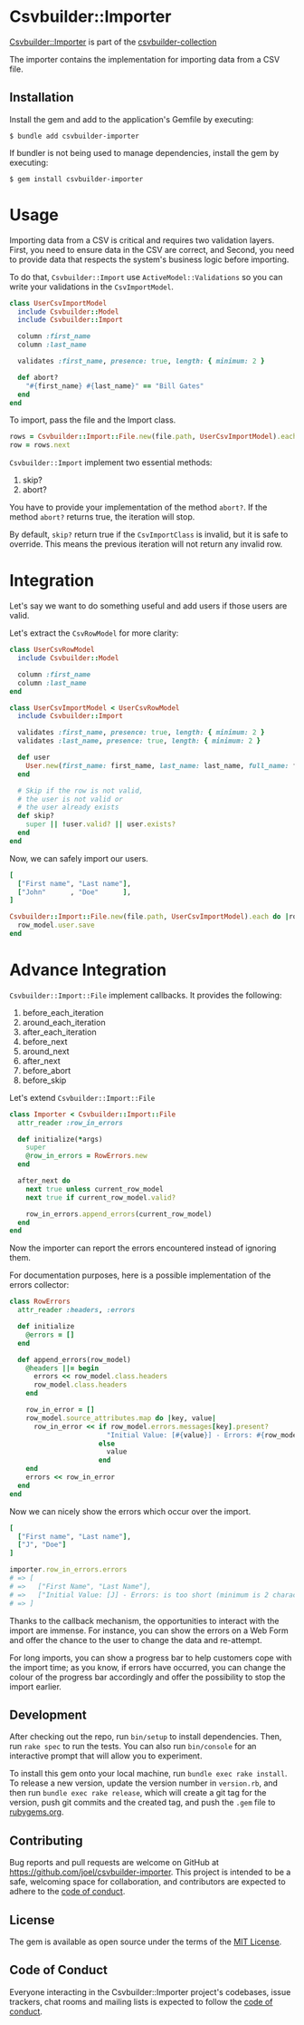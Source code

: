 # Csvbuilder::Importer

[Csvbuilder::Importer](https://github.com/joel/csvbuilder-importer) is part of the [csvbuilder-collection](https://github.com/joel/csvbuilder)

The importer contains the implementation for importing data from a CSV file.

## Installation

Install the gem and add to the application's Gemfile by executing:

    $ bundle add csvbuilder-importer

If bundler is not being used to manage dependencies, install the gem by executing:

    $ gem install csvbuilder-importer

# Usage

Importing data from a CSV is critical and requires two validation layers. First, you need to ensure data in the CSV are correct, and Second, you need to provide data that respects the system's business logic before importing.

To do that, `Csvbuilder::Import` use `ActiveModel::Validations` so you can write your validations in the `CsvImportModel`.

```ruby
class UserCsvImportModel
  include Csvbuilder::Model
  include Csvbuilder::Import

  column :first_name
  column :last_name

  validates :first_name, presence: true, length: { minimum: 2 }

  def abort?
    "#{first_name} #{last_name}" == "Bill Gates"
  end
end
```

To import, pass the file and the Import class.

```ruby
rows = Csvbuilder::Import::File.new(file.path, UserCsvImportModel).each
row = rows.next
```

`Csvbuilder::Import` implement two essential methods:

1. skip?
2. abort?

You have to provide your implementation of the method `abort?`. If the method `abort?` returns true, the iteration will stop.

By default, `skip?` return true if the `CsvImportClass` is invalid, but it is safe to override. This means the previous iteration will not return any invalid row.

# Integration

Let's say we want to do something useful and add users if those users are valid.

Let's extract the `CsvRowModel` for more clarity:

```ruby
class UserCsvRowModel
  include Csvbuilder::Model

  column :first_name
  column :last_name
end
```

```ruby
class UserCsvImportModel < UserCsvRowModel
  include Csvbuilder::Import

  validates :first_name, presence: true, length: { minimum: 2 }
  validates :last_name, presence: true, length: { minimum: 2 }

  def user
    User.new(first_name: first_name, last_name: last_name, full_name: full_name)
  end

  # Skip if the row is not valid,
  # the user is not valid or
  # the user already exists
  def skip?
    super || !user.valid? || user.exists?
  end
end
```

Now, we can safely import our users.

```ruby
[
  ["First name", "Last name"],
  ["John"      , "Doe"      ],
]

Csvbuilder::Import::File.new(file.path, UserCsvImportModel).each do |row_model|
  row_model.user.save
end
```

# Advance Integration

`Csvbuilder::Import::File` implement callbacks. It provides the following:

1.  before_each_iteration
2.  around_each_iteration
3.  after_each_iteration
4.  before_next
5.  around_next
6.  after_next
7.  before_abort
8.  before_skip

Let's extend `Csvbuilder::Import::File`

```ruby
class Importer < Csvbuilder::Import::File
  attr_reader :row_in_errors

  def initialize(*args)
    super
    @row_in_errors = RowErrors.new
  end

  after_next do
    next true unless current_row_model
    next true if current_row_model.valid?

    row_in_errors.append_errors(current_row_model)
  end
end
```

Now the importer can report the errors encountered instead of ignoring them.

For documentation purposes, here is a possible implementation of the errors collector:

```ruby
class RowErrors
  attr_reader :headers, :errors

  def initialize
    @errors = []
  end

  def append_errors(row_model)
    @headers ||= begin
      errors << row_model.class.headers
      row_model.class.headers
    end

    row_in_error = []
    row_model.source_attributes.map do |key, value|
      row_in_error << if row_model.errors.messages[key].present?
                        "Initial Value: [#{value}] - Errors: #{row_model.errors.messages[key].join(", ")}"
                      else
                        value
                      end
    end
    errors << row_in_error
  end
end
```

Now we can nicely show the errors which occur over the import.

```ruby
[
  ["First name", "Last name"],
  ["J", "Doe"]
]

importer.row_in_errors.errors
# => [
# =>   ["First Name", "Last Name"],
# =>   ["Initial Value: [J] - Errors: is too short (minimum is 2 characters)", "Doe"]
# => ]
```

Thanks to the callback mechanism, the opportunities to interact with the import are immense. For instance, you can show the errors on a Web Form and offer the chance to the user to change the data and re-attempt.

For long imports, you can show a progress bar to help customers cope with the import time; as you know, if errors have occurred, you can change the colour of the progress bar accordingly and offer the possibility to stop the import earlier.

## Development

After checking out the repo, run `bin/setup` to install dependencies. Then, run `rake spec` to run the tests. You can also run `bin/console` for an interactive prompt that will allow you to experiment.

To install this gem onto your local machine, run `bundle exec rake install`. To release a new version, update the version number in `version.rb`, and then run `bundle exec rake release`, which will create a git tag for the version, push git commits and the created tag, and push the `.gem` file to [rubygems.org](https://rubygems.org).

## Contributing

Bug reports and pull requests are welcome on GitHub at https://github.com/joel/csvbuilder-importer. This project is intended to be a safe, welcoming space for collaboration, and contributors are expected to adhere to the [code of conduct](https://github.com/[USERNAME]/csvbuilder-importer/blob/main/CODE_OF_CONDUCT.md).

## License

The gem is available as open source under the terms of the [MIT License](https://opensource.org/licenses/MIT).

## Code of Conduct

Everyone interacting in the Csvbuilder::Importer project's codebases, issue trackers, chat rooms and mailing lists is expected to follow the [code of conduct](https://github.com/[USERNAME]/csvbuilder-importer/blob/main/CODE_OF_CONDUCT.md).
